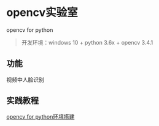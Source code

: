 # opencv实验室

opencv for python

>开发环境：windows 10 + python 3.6x + opencv 3.4.1

## 功能 ##

视频中人脸识别




## 实践教程 ##

[opencv for python环境搭建](doc/环境搭建.md)